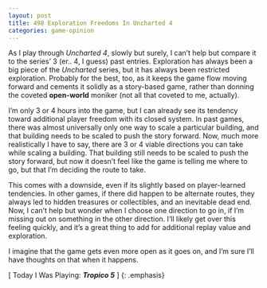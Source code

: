 ```yaml
---
layout: post
title: 498 Exploration Freedoms In Uncharted 4
categories: game-opinion
---
```

As I play through *Uncharted 4*, slowly but surely, I can’t help but compare it to the series’ 3 (er.. 4, I guess) past entries. Exploration has always been a big piece of the *Uncharted* series, but it has always been restricted exploration.  Probably for the best, too, as it keeps the game flow moving forward and cements it solidly  as a story-based game, rather than donning the coveted **open-world** moniker (not all that coveted to me, actually).

I’m only 3 or 4 hours into the game, but I can already see its tendency toward additional player freedom with its closed system. In past games, there was almost universally only one way to scale a particular building, and that building needs to be scaled to push the story forward. Now, much more realistically I have to say, there are 3 or 4 viable directions you can take while scaling a building.  That building still needs to be scaled to push the story forward, but now it doesn’t feel like the game is telling me where to go, but that I’m deciding the route to take.

This comes with a downside, even if its slightly based on player-learned tendencies.  In other games, if there did happen to be alternate routes, they always led to hidden treasures or collectibles, and an inevitable dead end.  Now, I can’t help but wonder when I choose one direction to go in, if I’m missing out on something in the other direction.  I’ll likely get over this feeling quickly, and it’s a great thing to add for additional replay value and exploration.

I imagine that the game gets even more open as it goes on, and I’m sure I’ll have thoughts on that when it happens.

[ Today I Was Playing: ***Tropico 5*** ]
{: .emphasis}